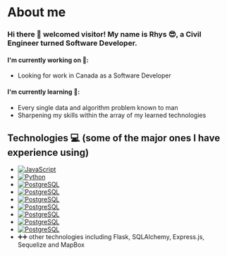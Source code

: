 # About me

### Hi there 👋 welcomed visitor! My name is Rhys :sunglasses:, a Civil Engineer turned Software Developer.  

#### I'm currently working on :muscle:: 
- Looking for work in Canada as a Software Developer 

#### I'm currently learning :thought_balloon:: 
- Every single data and algorithm problem known to man
- Sharpening my skills within the array of my learned technologies 

## Technologies :computer: (some of the major ones I have experience using) 

- [![JavaScript](https://aleen42.github.io/badges/src/javascript.svg)](#)
- [![Python](https://img.shields.io/badge/Python-14354C?style=for-the-badge&logo=python&logoColor=white)](#)
- [![PostgreSQL](https://img.shields.io/badge/PostgreSQL-316192?style=for-the-badge&logo=postgresql&logoColor=white)](#)
- [![PostgreSQL](https://aleen42.github.io/badges/src/react.svg)](#)
- [![PostgreSQL](https://aleen42.github.io/badges/src/redux.svg)](#)
- [![PostgreSQL](https://aleen42.github.io/badges/src/node.svg)](#)
- [![PostgreSQL](https://aleen42.github.io/badges/src/docker.svg)](#)
- [![PostgreSQL](https://aleen42.github.io/badges/src/visual_studio_code.svg)](#)
- [![PostgreSQL](https://aleen42.github.io/badges/src/mocha.svg)](#)
- :heavy_plus_sign::heavy_plus_sign: other technologies including Flask, SQLAlchemy, Express.js, Sequelize and MapBox
